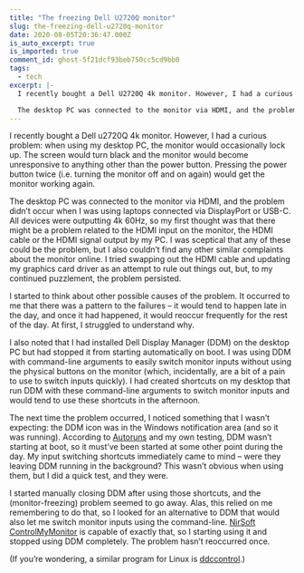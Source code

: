 ```yaml
---
title: "The freezing Dell U2720Q monitor"
slug: the-freezing-dell-u2720q-monitor
date: 2020-08-05T20:36:47.000Z
is_auto_excerpt: true
is_imported: true
comment_id: ghost-5f21dcf93beb750cc5cd9bb0
tags:
  - tech
excerpt: |-
  I recently bought a Dell U2720Q 4k monitor. However, I had a curious problem: when using my desktop PC, the monitor would occasionally lock up. The screen would turn black and the monitor would become unresponsive to anything other than the power button. Pressing the power button twice (i.e. turning the monitor off and on again) would get the monitor working again.

  The desktop PC was connected to the monitor via HDMI, and the problem didn’t occur when I was using laptops connected via DisplayPo
---
```


I recently bought a Dell u2720Q 4k monitor. However, I had a curious problem:
when using my desktop PC, the monitor would occasionally lock up. The screen
would turn black and the monitor would become unresponsive to anything other
than the power button. Pressing the power button twice (i.e. turning the monitor
off and on again) would get the monitor working again.

The desktop PC was connected to the monitor via HDMI, and the problem didn’t
occur when I was using laptops connected via DisplayPort or USB-C. All devices
were outputting 4k 60Hz, so my first thought was that there might be a problem
related to the HDMI input on the monitor, the HDMI cable or the HDMI signal
output by my PC. I was sceptical that any of these could be the problem, but I
also couldn’t find any other similar complaints about the monitor online. I
tried swapping out the HDMI cable and updating my graphics card driver as an
attempt to rule out things out, but, to my continued puzzlement, the problem
persisted.

I started to think about other possible causes of the problem. It occurred to me
that there was a pattern to the failures – it would tend to happen late in the
day, and once it had happened, it would reoccur frequently for the rest of the
day. At first, I struggled to understand why.

I also noted that I had installed Dell Display Manager (DDM) on the desktop PC
but had stopped it from starting automatically on boot. I was using DDM with
command-line arguments to easily switch monitor inputs without using the
physical buttons on the monitor (which, incidentally, are a bit of a pain to use
to switch inputs quickly). I had created shortcuts on my desktop that run DDM
with these command-line arguments to switch monitor inputs and would tend to use
these shortcuts in the afternoon.

The next time the problem occurred, I noticed something that I wasn’t expecting:
the DDM icon was in the Windows notification area (and so it was running).
According to
[Autoruns](https://docs.microsoft.com/en-us/sysinternals/downloads/autoruns) and
my own testing, DDM wasn’t starting at boot, so it must’ve been started at some
other point during the day. My input switching shortcuts immediately came to
mind – were they leaving DDM running in the background? This wasn’t obvious when
using them, but I did a quick test, and they were.

I started manually closing DDM after using those shortcuts, and the
(monitor-freezing) problem seemed to go away. Alas, this relied on me
remembering to do that, so I looked for an alternative to DDM that would also
let me switch monitor inputs using the command-line.
[NirSoft ControlMyMonitor](https://www.nirsoft.net/utils/control_my_monitor.html)
is capable of exactly that, so I starting using it and stopped using DDM
completely. The problem hasn’t reoccurred once.

(If you’re wondering, a similar program for Linux is
[ddccontrol](https://github.com/ddccontrol/ddccontrol).)
